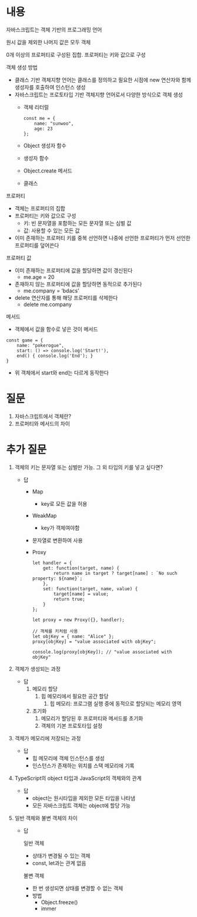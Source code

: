 # 내용

자바스크립트는 객체 기반의 프로그래밍 언어

원시 값을 제외한 나머지 값은 모두 객체

0개 이상의 프로퍼티로 구성된 집합. 프로퍼티는 키와 값으로 구성

객체 생성 방법

- 클래스 기반 객체지향 언어는 클래스를 정의하고 필요한 시점에 new 연산자와 함께 생성자를 호출하여 인스턴스 생성
- 자바스크립트는 프로토타입 기반 객체지향 언어로서 다양한 방식으로 객체 생성
    - 객체 리터럴
        
        ```tsx
        const me = {
        	name: "sunwoo",
        	age: 23
        };
        ```
        
    - Object 생성자 함수
    - 생성자 함수
    - Object.create 메서드
    - 클래스

프로퍼티

- 객체는 프로퍼티의 집합
- 프로퍼티는 키와 값으로 구성
    - 키: 빈 문자열을 포함하는 모든 문자열 또는 심벌 값
    - 값: 사용할 수 있는 모든 값
- 이미 존재하는 프로퍼티 키를 중복 선언하면 나중에 선언한 프로퍼티가 먼저 선언한 프로퍼티를 덮어쓴다

프로퍼티 값

- 이미 존재하는 프로퍼티에 값을 할당하면 값이 갱신된다
    - me.age = 20
- 존재하지 않는 프로퍼티에 값을 할당하면 동적으로 추가된다
    - me.company = ‘bdacs’
- delete 연산자를 통해 해당 프로퍼티를 삭제한다
    - delete me.company

메서드

- 객체에서 값을 함수로 넣은 것이 메서드

```tsx
const game = {
	name: "pokerogue",
	start: () => console.log('Start!'),
	end() { console.log('End'); }
}
```

- 위 객체에서 start와 end는 다르게 동작한다

# 질문

1. 자바스크립트에서 객체란?
2. 프로퍼티와 메서드의 차이

# 추가 질문

1. 객체의 키는 문자열 또는 심벌만 가능. 그 외 타입의 키를 넣고 싶다면?
    - 답
        - Map
            - key로 모든 값을 허용
        - WeakMap
            - key가 객체여야함
        - 문자열로 변환하여 사용
        - Proxy
            
            ```tsx
            let handler = {
                get: function(target, name) {
                    return name in target ? target[name] : `No such property: ${name}`;
                },
                set: function(target, name, value) {
                    target[name] = value;
                    return true;
                }
            };
            
            let proxy = new Proxy({}, handler);
            
            // 객체를 키처럼 사용
            let objKey = { name: "Alice" };
            proxy[objKey] = "value associated with objKey";
            
            console.log(proxy[objKey]); // "value associated with objKey"
            ```
            
2. 객체가 생성되는 과정
    - 답
        1. 메모리 할당
            1. 힙 메모리에서 필요한 공간 할당
                1. 힙 메모리: 프로그램 실행 중에 동적으로 할당되는 메모리 영역
        2. 초기화
            1. 메모리가 할당된 후 프로퍼티와 메서드를 초기화
            2. 객체의 기본 프로토타입 설정
3. 객체가 메모리에 저장되는 과정
    - 답
        - 힙 메모리에 객체 인스턴스를 생성
        - 인스턴스가 존재하는 위치를 스택 메모리에 기록
            
4. TypeScript의 object 타입과 JavaScript의 객체와의 관계
    - 답
        - object는 원시타입을 제외한 모든 타입을 나타냄
        - 모든 자바스크립트 객체는 object에 할당 가능
5. 일반 객체와 불변 객체의 차이
    - 답
        
        일반 객체
        
        - 상태가 변경될 수 있는 객체
        - const, let과는 관계 없음
        
        불변 객체
        
        - 한 번 생성되면 상태를 변경할 수 없는 객체
        - 방법
            - Object.freeze()
            - immer
         
